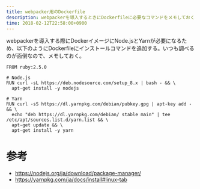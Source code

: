 ```yaml
---
title: webpacker用のDockerfile
description: webpackerを導入するときにDockerfileに必要なコマンドをメモしておく
time: 2018-02-12T22:58:00+0900
---
```


webpackerを導入する際にDockerイメージにNode.jsとYarnが必要になるため、以下のようにDockerfileにインストールコマンドを追加する。いつも調べるのが面倒なので、メモしておく。

```
FROM ruby:2.5.0

# Node.js
RUN curl -sL https://deb.nodesource.com/setup_8.x | bash - && \
  apt-get install -y nodejs

# Yarn
RUN curl -sS https://dl.yarnpkg.com/debian/pubkey.gpg | apt-key add - && \
  echo "deb https://dl.yarnpkg.com/debian/ stable main" | tee /etc/apt/sources.list.d/yarn.list && \
  apt-get update && \
  apt-get install -y yarn
```

# 参考
* https://nodejs.org/ja/download/package-manager/
* https://yarnpkg.com/ja/docs/install#linux-tab
